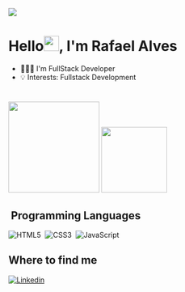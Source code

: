 ![](https://komarev.com/ghpvc/?username=rafqel&color=006bed)

<h1>Hello<img src="https://raw.githubusercontent.com/kaueMarques/kaueMarques/master/hi.gif" width="30px">, I'm Rafael Alves</h1>

- 👨🏻‍💻 I'm FullStack Developer
- 💡 Interests: Fullstack Development

 #
 <img height="180em" src= "https://github-readme-stats.vercel.app/api?username=rafqel&show_icons=true&theme=dracula&include_all_commits=true&count_private=true"/>
 <img height="130em" src= "https://github-readme-stats.vercel.app/api/top-langs/?username=rafqel&layout=compact&theme=dracula"/>


## &nbsp;Programming Languages
![HTML5](https://img.shields.io/badge/-HTML5-05122A?style=flat&logo=HTML5)&nbsp;
![CSS3](https://img.shields.io/badge/-CSS3-05122A?style=flat&logo=CSS3)&nbsp;
![JavaScript](https://img.shields.io/badge/-JavaScript-05122A?style=flat&logo=javascript)&nbsp;
<!-- ![TypeScript](https://img.shields.io/badge/-TypeScript-05122A?style=flat&logo=typescript)&nbsp;
![Python](https://img.shields.io/badge/-Python-05122A?style=flat&logo=python)&nbsp; -->

## Where to find me
<div>

<a href="https://www.linkedin.com/in/rafqel/" target="_blank">
 <img align="center" src="https://img.shields.io/badge/LinkedIn-0077B5?style=for-the-badge&logo=linkedin&logoColor=white" alt="Linkedin"/>
</a>

</div>
